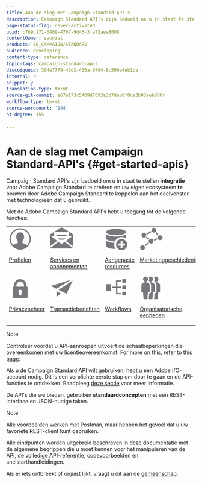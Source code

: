 ```yaml
---
title: Aan de slag met Campaign Standard-API's
description: Campaign Standard API's zijn bedoeld om u in staat te stellen integratie te maken en uw eigen ecosysteem te bouwen door Campagne te koppelen aan het deelvenster met technologieën dat u gebruikt.
page-status-flag: never-activated
uuid: c7b9c171-0409-4707-9d45-3fa72aee8008
contentOwner: sauviat
products: SG_CAMPAIGN/STANDARD
audience: developing
content-type: reference
topic-tags: campaign-standard-apis
discoiquuid: 304e7779-42d2-430a-9704-8c599a4eb1da
internal: n
snippet: y
translation-type: tm+mt
source-git-commit: e67a173c5409d7693a3d7dab8f8ca3b03aeb886f
workflow-type: tm+mt
source-wordcount: '244'
ht-degree: 15%

---
```



# Aan de slag met Campaign Standard-API&#39;s {#get-started-apis}

Campaign Standard API&#39;s zijn bedoeld om u in staat te stellen **integratie** voor Adobe Campaign Standard te creëren en uw eigen ecosysteem **te** bouwen door Adobe Campaign Standard te koppelen aan het deelvenster met technologieën dat u gebruikt.

Met de Adobe Campaign Standard API&#39;s hebt u toegang tot de volgende functies:

<table><tr>
 <td valign="top"><a href="../../api/using/retrieving-profiles.md"><img width="60px" alt="voorwaarden" src="assets/icon_profile.svg"/></a><p><a href="../../api/using/retrieving-profiles.md">Profielen</a></p></td>
<td valign="top"><a href="../../api/using/creating-a-service.md"><img width="60px" alt="voorwaarden" src="assets/icon_services.svg"/></a><p><a href="../../api/using/creating-a-service.md">Services en abonnementen</a></p></td>
<td valign="top"><a href="../../api/using/interacting-with-custom-resources.md"><img width="60px" alt="voorwaarden" src="assets/icon_customresources.svg"/></a><p><a href="../../api/using/interacting-with-custom-resources.md">Aangepaste resources</a></p></td>
<td valign="top"><a href="../../api/using/interacting-with-marketing-history.md"><img width="60px" alt="voorwaarden" src="assets/icon_marketinghistory.svg"/></a><p><a href="../../api/using/interacting-with-marketing-history.md">Marketinggeschiedenis</a></p></td>
</tr>
<tr>
<td valign="top"><a href="../../api/using/creating-a-privacy-request.md"><img width="60px" alt="voorwaarden" src="assets/icon_privacy.svg"/></a><p><a href="../../api/using/creating-a-privacy-request.md">Privacybeheer</a></p></td>
<td valign="top"><a href="../../api/using/managing-transactional-messages.md"><img width="60px" alt="voorwaarden" src="assets/icon_transactionalmessage.svg"/></a><p><a href="../../api/using/managing-transactional-messages.md">Transactieberichten</a></p></td>
<td valign="top"><a href="../../api/using/controlling-a-workflow.md"><img width="60px" alt="voorwaarden" src="assets/icon_workflows.svg"/></a><p><a href="../../api/using/controlling-a-workflow.md">Workflows</a></p></td>
<td valign="top"><a href="../../api/using/retrieving-an-organizational-unit.md"><img width="60px" alt="voorwaarden" src="assets/icon_units.svg"/></a><p><a href="../../api/using/retrieving-an-organizational-unit.md">Organisatorische eenheden</a></p></td>
</tr></table>

>[!NOTE]
>
>Controleer voordat u API-aanroepen uitvoert de schaalbeperkingen die overeenkomen met uw licentieovereenkomst. For more on this, refer to [this page](https://helpx.adobe.com/legal/product-descriptions/campaign-standard.html#ITInfrastructureResourcesbyActiveProfilesTiers).

Als u de Campaign Standard API wilt gebruiken, hebt u een Adobe I/O-account nodig. Dit is een verplichte eerste stap om door te gaan en de API-functies te ontdekken.
Raadpleeg [deze sectie](../../api/using/setting-up-api-access.md) voor meer informatie.

De API&#39;s die we bieden, gebruiken **standaardconcepten** met een REST-interface en JSON-nuttige taken.

>[!NOTE]
>
>Alle voorbeelden werken met Postman, maar hebben het gevoel dat u uw favoriete REST-client kunt gebruiken.

Alle eindpunten worden uitgebreid beschreven in deze documentatie met de algemene begrippen die u moet kennen voor het manipuleren van de API, de volledige API-referentie, codevoorbeelden en snelstarthandleidingen.

Als er iets ontbreekt of onjuist lijkt, vraagt u dit aan de [gemeenschap](https://experienceleaguecommunities.adobe.com/t5/adobe-campaign-standard/ct-p/adobe-campaign-standard-community).

